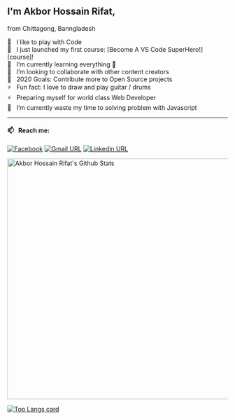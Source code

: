 ## I'm Akbor Hossain Rifat,
from Chittagong, Banngladesh  <br>

🎉 &nbsp; I like to play with Code <br>
🔭 &nbsp; I just launched my first course: [Become A VS Code SuperHero!][course]! <br>
🌱 &nbsp; I’m currently learning everything 🤣 <br>
👯 &nbsp; I’m looking to collaborate with other content creators <br>
🥅 &nbsp; 2020 Goals: Contribute more to Open Source projects <br>
⚡ &nbsp; Fun fact: I love to draw and play guitar / drums <br>
⚡ &nbsp; Preparing myself for world class Web Developer<br>
🌱 &nbsp; I’m currently waste my time to solving problem with Javascript <br>

___

#### 📫 &nbsp; Reach me:
[![Facebook](https://img.shields.io/badge/social--badge?style=social&label=Facebook&logo=facebook)](https://www.facebook.com/akbor.hossain.lizu.5374)
[![Gmail URL](https://img.shields.io/badge/social--badge?style=social&label=email&logo=gmail)](mailto:akbor.hossain.rifat5374@gmail.com)
[![Linkedin URL](https://img.shields.io/badge/social--badge?style=social&label=linkedin&logo=linkedin)](https://www.linkedin.com/in/akbor5374/)

<img width="550px" alt="Akbor Hossain Rifat's Github Stats"  src="https://github-readme-stats.vercel.app/api?username=masudrana08&show_icons=true"/>
</br>

[![Top Langs card](https://github-readme-stats.vercel.app/api/top-langs/?username=masudrana08&card_width=550)](https://github.com/akbor5374)
